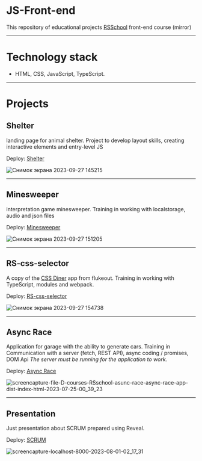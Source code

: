 # JS-Front-end
This repository of educational projects [RSSchool](https://rs.school/) front-end course (mirror)

-----

# Technology stack

* HTML, CSS, JavaScript, TypeScript.

------

# Projects
## Shelter

landing page for animal shelter. Project to develop layout skills, creating interactive elements and entry-level JS

Deploy: [Shelter](https://rolling-scopes-school.github.io/prigozhaya-JSFE2023Q1/shelter/) 

![Снимок экрана 2023-09-27 145215](https://github.com/prigozhaya/JS-Front-end/assets/43904197/04b74baa-b90e-476a-9f31-492a6420fb03)

----

## Minesweeper

interpretation game minesweeper. Training in working with localstorage, audio and json files

Deploy: [Minesweeper](https://rolling-scopes-school.github.io/prigozhaya-JSFE2023Q1/minesweeper/) 

![Снимок экрана 2023-09-27 151205](https://github.com/prigozhaya/JS-Front-end/assets/43904197/d5899d10-fd80-49d7-9424-90570efe3802)

----

## RS-css-selector

A copy of the [CSS Diner](https://flukeout.github.io/) app from flukeout. Training in working with TypeScript, modules and webpack.

Deploy: [RS-css-selector](https://rolling-scopes-school.github.io/prigozhaya-JSFE2023Q1/css-selector/) 

![Снимок экрана 2023-09-27 154738](https://github.com/prigozhaya/JS-Front-end/assets/43904197/9f30f1bb-01aa-47a7-b88f-66c2c8b528a7)

----

## Async Race

Application for garage with the ability to generate cars. Training in Сommunication with a server (fetch, REST API), async coding / promises, DOM Api
*The server must be running for the application to work.*

Deploy: [Async Race](https://rolling-scopes-school.github.io/prigozhaya-JSFE2023Q1/async-race/) 

![screencapture-file-D-courses-RSschool-asunc-race-async-race-app-dist-index-html-2023-07-25-00_39_23](https://github.com/prigozhaya/JS-Front-end/assets/43904197/b9a09370-5d2d-4848-afda-cfd4876bc1e3)

----

## Presentation


Just presentation about SCRUM prepared using Reveal. 

Deploy: [SCRUM](https://rolling-scopes-school.github.io/prigozhaya-JSFE2023Q1/presentation/) 

![screencapture-localhost-8000-2023-08-01-02_17_31](https://github.com/prigozhaya/JS-Front-end/assets/43904197/9764174e-b8bc-4938-9877-0dae9bd8d7c5)


